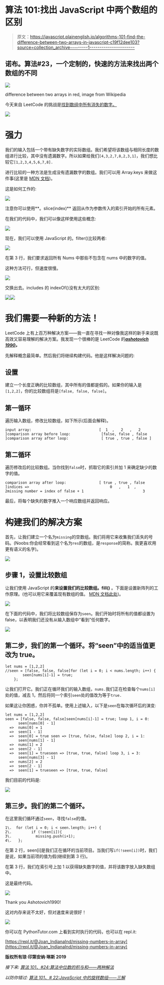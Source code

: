# 算法 101:找出 JavaScript 中两个数组的区别

> 原文：<https://javascript.plainenglish.io/algorithms-101-find-the-difference-between-two-arrays-in-javascript-c19f12dee103?source=collection_archive---------1----------------------->

## 诺布。算法#23，一个定制的，快速的方法来找出两个数组的不同

![](img/56937e786efc87eedb65b48625a217d6.png)

difference between two arrays in red, image from Wikipedia

今天来自 LeetCode 的挑战是[找到数组中所有消失的数字。](https://leetcode.com/problems/find-all-numbers-disappeared-in-an-array/)

![](img/6606eb294369352a2446565239826a1a.png)

# 强力

我们的输入包括一个带有缺失数字的实际数组。我们希望将该数组与相同长度的数组进行比较，其中没有遗漏数字。所以如果给我们`[4,3,2,7,8,2,3,1]`，我们想比较它`[1,2,3,4,5,6,7,8].`

进行比较的一种方法是生成没有遗漏数字的数组。我们可以用 Array.keys 来做这件事(这里是 [MDN 文档](https://developer.mozilla.org/en-US/docs/Web/JavaScript/Reference/Global_Objects/Array/keys))。

这是如何工作的:

![](img/b1e42e79da2937925dcdbfad7c4dc66a.png)

注意你可以使用**。slice(index)** 返回从作为参数传入的索引开始的所有元素。

在我们的代码中，我们可以像这样使用这些概念:

![](img/b2e4eccb248cd798ef935f7447e5d4ed.png)

现在，我们可以使用 JavaScript 的。filter()比较两者:

![](img/68959f02dda0fee1fe01d49d33238ae4.png)

在第 3 行，我们要求返回所有 Nums 中那些不包含在 nums 中的数字的值。

这种方法可行，但速度很慢。

![](img/a384fbe82f4a67631c516ac97c3253db.png)

交换出去。includes 的 indexOf()没有太大的区别:

![](img/497c939ec0dae39b8c8c2ff73db04901.png)![](img/16a0576bda93528d82286eaa38db1b4b.png)

# 我们需要一种新的方法！

LeetCode 上有上百万种解决方案——我一直在寻找一种对像我这样的新手来说既高效又容易理解的解决方案。我发现一个很棒的是 LeetCode 的[***ashotovich 1990***](https://leetcode.com/ashotovich1990)***。***

先解释概念最简单。然后我们将继续构建代码。他是这样解决问题的:

## **设置**

建立一个长度正确的比较数组，其中所有的值都是假的。如果你的输入是`[1,2,2]`，你的比较数组将是`[false, false, false]`。

## **第一循环**

遍历输入数组，修改比较数组，如下所示(后面会解释)。

```
input array:                               [  1  ,   2   ,   2   ]comparison array before loop:              [false, false , false ]comparison array after loop:               [ true , true , false ]
```

## **第二循环**

遍历修改后的比较数组。当你找到`false`时，抓取它的索引并加 1 来确定缺少的数字的值。

```
comparison array after loop:               [ true , true , false ]indices =>                                     0   ,   1  ,   2missing number = index of false + 1                           3
```

最后，将每个缺失的数字推入一个响应数组并返回响应。

# 构建我们的解决方案

首先，让我们建立一个名为`missing`的空数组。我们将用它来收集我们丢失的号码。(Noobs:你会经常看到这个名为`res`的数组，是`response`的简称。我更喜欢用更有语义的名字)。

![](img/6c1ebbcc57eb97a62d95e1d61512e195.png)

## 步骤 1，设置比较数组

让我们使用 JavaScript 的**来设置我们的比较数组。fill()** 。下面是设置新阵列的工作原理。(也可以用它来覆盖现有数组的值。 [MDN 文档此处](https://developer.mozilla.org/en-US/docs/Web/JavaScript/Reference/Global_Objects/Array/fill))。

![](img/1c44bd8f017f1c20fe763447f54f0cc7.png)

在下面的代码中，我们将比较数组保存为`seen`。我们开始时将所有的值都设置为 false，以表明我们还没有从输入数组中“看到”任何数字。

![](img/f799403a88e5e59c6c3cb41d205bae31.png)

## 第二步，我们的第一个循环。将“seen”中的适当值更改为 true。

```
let nums = [1,2,2]
//seen = [false, false, false]for (let i = 0; i < nums.length; i++) {
        seen[nums[i]-1] = true;
    };
```

让我们打开它。我们正在循环我们的输入数组，`nums.`我们正在检查每个`nums[i]`处的值，减去 1，然后将同一个索引`seen`处的值改为等于`true.`

如果这让你困惑，你并不孤单。使用上述输入，以下是`seen`在每次循环后的演变:

```
let nums = [1,2,2]
seen = [false, false, false]seen[nums[i]-1] = true; loop 1, i = 0:
      seen[nums[0] - 1]
  =>  nums[0] = 1
  =>  seen[1 - 1] 
  =>  seen[0] = true seen => [true, false, false] loop 2, i = 1:
      seen[nums[1] - 1]
  =>  nums[1] = 2
  =>  seen[2 - 1] 
  =>  seen[1] = trueseen => [true, true, false] loop 3, i = 3:
      seen[nums[3] - 1] 
  =>  nums[2] = 2
  =>  seen[2 - 1] 
  =>  seen[1] = trueseen => [true, true, false]
```

我们目前的代码是:

![](img/7db77d785b903a1d5aa6deb846b4563b.png)

## 第三步。我们的第二个循环。

在这里我们循环通过`seen`，寻找`false`的值。

```
1\.  for (let i = 0; i < seen.length; i++) {
2\.         if (!seen[i]){
3\.           missing.push(i+1);
4\.   };
```

在第 2 行，seen[i]是我们正在循环的当前项目。当我们写`if(!seen[i])`时，我们是说，如果当前项的值为假(继续到第 3 行)。

在第 3 行，我们在索引号上加 1 以获得缺失数字的值，并将该数字放入缺失数组中。

这是最终代码。

![](img/99a43eece34928c53b568ed2c3e62db3.png)

Thank you Ashotovich1990!

这对内存来说不太好，但对速度来说很好！

![](img/b05c92322cdf83c6456fb952eb8c228b.png)

你可以在 PythonTutor.com 上看到实时执行的代码，也可以在 repl.it:

[https://repl.it/@Joan_IndianaInd/missing-numbers-in-array](https://repl.it/@Joan_IndianaInd/missing-numbers-in-array)

**版权所有琼·印第安纳·琳斯 2019**

*接下来:* [*算法 101、#24:算法中位数的积与和——两种解法*](https://medium.com/@joanrigdon/algorithms-101-product-and-sum-of-digits-in-javascript-2c09925ac11a)

*以防你错过:* [*算法 101、# 22:JavaScript 中的旋转数组——三解*](https://medium.com/javascript-in-plain-english/algorithms-101-rotate-array-in-javascript-three-solutions-260fbc923b64)